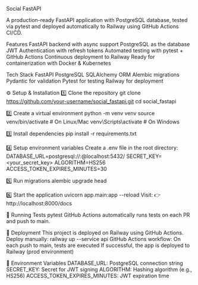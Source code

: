 Social FastAPI

A production-ready FastAPI application with PostgreSQL database, tested via pytest and deployed automatically to Railway using GitHub Actions CI/CD.

Features
	FastAPI backend with async support
	PostgreSQL as the database
	JWT Authentication with refresh tokens
	Automated testing with pytest + GitHub Actions
	Continuous deployment to Railway
	Ready for containerization with Docker & Kubernetes

Tech Stack
	FastAPI
	PostgreSQL
	SQLAlchemy
 	ORM
	Alembic
 		migrations
	Pydantic
 		for validation
	Pytest
 		for testing
	Railway
 		for deployment

⚙️ Setup & Installation
1️⃣ Clone the repository
	git clone https://github.com/your-username/social_fastapi.git
	cd social_fastapi

2️⃣ Create a virtual environment
	python -m venv venv
	source venv/bin/activate   # On Linux/Mac
	venv\Scripts\activate      # On Windows

3️⃣ Install dependencies
	pip install -r requirements.txt

4️⃣ Setup environment variables
	Create a .env file in the root directory:
	DATABASE_URL=postgresql://<username>:<password>@localhost:5432/<dbname>
	SECRET_KEY=<your_secret_key>
	ALGORITHM=HS256
	ACCESS_TOKEN_EXPIRES_MINUTES=30
 
5️⃣ Run migrations
	alembic upgrade head

6️⃣ Start the application
	uvicorn app.main:app --reload
	Visit: 👉 http://localhost:8000/docs

🧪 Running Tests
	pytest
	GitHub Actions automatically runs tests on each PR and push to main.

🚀 Deployment
	This project is deployed on Railway using GitHub Actions.
	Deploy manually:
		railway up --service api
	GitHub Actions workflow:
		On each push to main, tests are executed
		If successful, the app is deployed to Railway (prod environment)

🔑 Environment Variables
	DATABASE_URL:	PostgreSQL connection string
	SECRET_KEY:	Secret for JWT signing
	ALGORITHM:	Hashing algorithm (e.g., HS256)
	ACCESS_TOKEN_EXPIRES_MINUTES:	JWT expiration time
